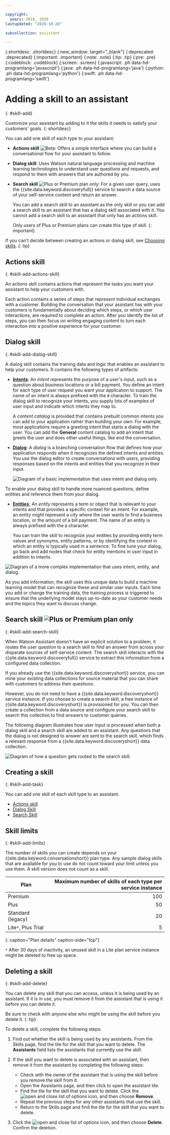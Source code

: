 ```yaml
---

copyright:
  years: 2018, 2020
lastupdated: "2020-10-28"

subcollection: assistant

---
```


{:shortdesc: .shortdesc}
{:new_window: target="_blank"}
{:deprecated: .deprecated}
{:important: .important}
{:note: .note}
{:tip: .tip}
{:pre: .pre}
{:codeblock: .codeblock}
{:screen: .screen}
{:javascript: .ph data-hd-programlang='javascript'}
{:java: .ph data-hd-programlang='java'}
{:python: .ph data-hd-programlang='python'}
{:swift: .ph data-hd-programlang='swift'}

# Adding a skill to an assistant
{: #skill-add}

Customize your assistant by adding to it the skills it needs to satisfy your customers' goals.
{: shortdesc}

You can add one skill of each type to your assistant:

- **Actions skill** ![Beta](images/beta.png): Offers a simple interface where you can build a conversational flow for your assistant to follow.

- **Dialog skill**: Uses Watson natural language processing and machine learning technologies to understand user questions and requests, and respond to them with answers that are authored by you.

- **Search skill** ![Plus or Premium plan only](images/plus.png): For a given user query, uses the {{site.data.keyword.discoveryfull}} service to search a data source of your self-service content and return an answer.

  You can add a search skill to an assistant as the only skill or you can add a search skill to an assistant that has a dialog skill associated with it. You cannot add a search skill to an assistant that only has an actions skill.

  Only users of Plus or Premium plans can create this type of skill.
  {: important}

If you can't decide between creating an actions or dialog skill, see [Choosing skills](/docs/assistant?topic=assistant-skills-choose).
{: tip}

## Actions skill
{: #skill-add-actions-skill}

An actions skill contains actions that represent the tasks you want your assistant to help your customers with.

Each action contains a series of steps that represent individual exchanges with a customer. Building the conversation that your assistant has with your customers is fundamentally about deciding which steps, or which user interactions, are required to complete an action. After you identify the list of steps, you can then focus on writing engaging content to turn each interaction into a positive experience for your customer.

## Dialog skill
{: #skill-add-dialog-skill}

A dialog skill contains the training data and logic that enables an assistant to help your customers. It contains the following types of artifacts:

- [**Intents**](/docs/assistant?topic=assistant-intents): An *intent* represents the purpose of a user's input, such as a question about business locations or a bill payment. You define an intent for each type of user request you want your application to support. The name of an intent is always prefixed with the `#` character. To train the dialog skill to recognize your intents, you supply lots of examples of user input and indicate which intents they map to.

  A *content catalog* is provided that contains prebuilt common intents you can add to your application rather than building your own. For example, most applications require a greeting intent that starts a dialog with the user. You can add the **General** content catalog to add an intent that greets the user and does other useful things, like end the conversation.

- [**Dialog**](/docs/assistant?topic=assistant-dialog-build): A *dialog* is a branching conversation flow that defines how your application responds when it recognizes the defined intents and entities. You use the dialog editor to create conversations with users, providing responses based on the intents and entities that you recognize in their input.

  ![Diagram of a basic implementation that uses intent and dialog only.](images/basic-impl.png)

To enable your dialog skill to handle more nuanced questions, define entities and reference them from your dialog.

- [**Entities**](/docs/assistant?topic=assistant-entities); An *entity* represents a term or object that is relevant to your intents and that provides a specific context for an intent. For example, an entity might represent a city where the user wants to find a business location, or the amount of a bill payment. The name of an entity is always prefixed with the `@` character.

  You can train the skill to recognize your entities by providing entity term values and synonyms, entity patterns, or by identifying the context in which an entity is typically used in a sentence. To fine tune your dialog, go back and add nodes that check for entity mentions in user input in addition to intents.

![Diagram of a more complex implementation that uses intent, entity, and dialog.](images/complex-impl.png)

As you add information, the skill uses this unique data to build a machine learning model that can recognize these and similar user inputs. Each time you add or change the training data, the training process is triggered to ensure that the underlying model stays up-to-date as your customer needs and the topics they want to discuss change.

## Search skill ![Plus or Premium plan only](images/plus.png)
{: #skill-add-search-skill}

When Watson Assistant doesn't have an explicit solution to a problem, it routes the user question to a search skill to find an answer from across your disparate sources of self-service content. The search skill interacts with the {{site.data.keyword.discoveryfull}} service to extract this information from a configured data collection.

If you already use the {{site.data.keyword.discoveryshort}} service, you can mine your existing data collections for source material that you can share with customers to address their questions.

However, you do not need to have a {{site.data.keyword.discoveryshort}} service instance. If you choose to create a search skill, a free instance of {{site.data.keyword.discoveryshort}} is provisioned for you. You can then create a collection from a data source and configure your search skill to search this collection to find answers to customer queries.

The following diagram illustrates how user input is processed when both a dialog skill and a search skill are added to an assistant. Any questions that the dialog is not designed to answer are sent to the search skill, which finds a relevant response from a {{site.data.keyword.discoveryshort}} data collection.

![Diagram of how a question gets routed to the search skill.](images/search-skill-diagram.png)

## Creating a skill
{: #skill-add-task}

You can add one skill of each skill type to an assistant.

- [Actions skill](/docs/assistant?topic=assistant-skill-actions-add)
- [Dialog Skill](/docs/assistant?topic=assistant-skill-dialog-add)
- [Search Skill](/docs/assistant?topic=assistant-skill-search-add)

## Skill limits
{: #skill-add-limits}

The number of skills you can create depends on your {{site.data.keyword.conversationshort}} plan type. Any sample dialog skills that are available for you to use do not count toward your limit unless you use them. A skill version does not count as a skill.

| Plan     | Maximum number of skills of each type per service instance |
|------------------|----------------------------:|
| Premium          |                         100 |
| Plus             |                          50 |
| Standard (legacy) |                         20 |
| Lite`*`, Plus Trial |                        5 |
{: caption="Plan details" caption-side="top"}

`*` After 30 days of inactivity, an unused skill in a Lite plan service instance might be deleted to free up space.

## Deleting a skill
{: #skill-add-delete}

You can delete any skill that you can access, unless it is being used by an assistant. If it is in use, you must remove it from the assistant that is using it before you can delete it.

Be sure to check with anyone else who might be using the skill before you delete it.
{: tip}

To delete a skill, complete the following steps:

1.  Find out whether the skill is being used by any assistants. From the Skills page, find the tile for the skill that you want to delete. The **Assistants** field lists the assistants that currently use the skill.

1.  If the skill you want to delete is associated with an assistant, then remove it from the assistant by completing the following steps:

    - Check with the owner of the assistant that is using the skill before you remove the skill from it.
    - Open the Assistants page, and then click to open the assistant tile.
    - Find the tile for the skill that you want to delete. Click the ![open and close list of options](images/kabob-beta.png) icon, and then choose **Remove**.
    - Repeat the previous steps for any other assistants that use the skill.
    - Return to the Skills page and find the tile for the skill that you want to delete.

1.  Click the ![open and close list of options](images/kabob-beta.png) icon, and then choose **Delete**. Confirm the deletion.
